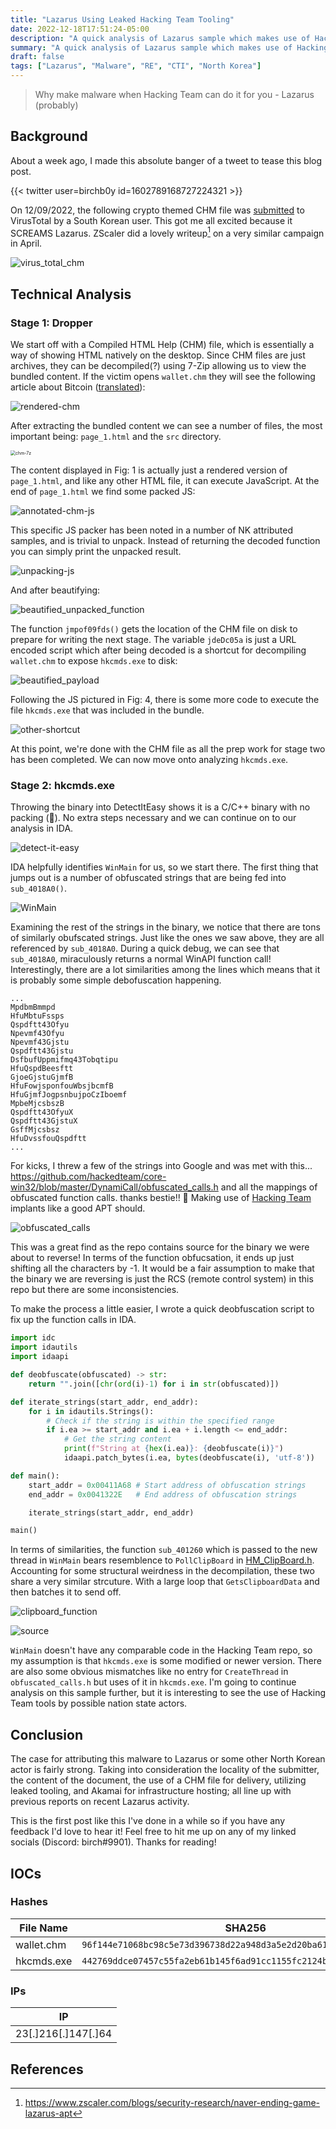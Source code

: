 ```yaml
---
title: "Lazarus Using Leaked Hacking Team Tooling"
date: 2022-12-18T17:51:24-05:00
description: "A quick analysis of Lazarus sample which makes use of Hacking Team tools from the 2017 leak."
summary: "A quick analysis of Lazarus sample which makes use of Hacking Team tools from the 2017 leak."
draft: false
tags: ["Lazarus", "Malware", "RE", "CTI", "North Korea"]
---
```


> Why make malware when Hacking Team can do it for you - Lazarus (probably)

## Background

About a week ago, I made this absolute banger of a tweet to tease this blog post.

{{< twitter user=birchb0y id=1602789168727224321 >}}

On 12/09/2022, the following crypto themed CHM file was [submitted](https://www.virustotal.com/gui/file/96f144e71068bc98c5e73d396738d22a948d3a5e2d20ba618b5a0a758c0a7a89/detection) to VirusTotal by a South Korean user. This got me all excited because it SCREAMS Lazarus. ZScaler did a lovely writeup[^1] on a very similar campaign in April.

![virus_total_chm](img/virus_total_chm.png "Fig 1: VirusTotal submission")

## Technical Analysis

### Stage 1: Dropper

We start off with a Compiled HTML Help (CHM) file, which is essentially a way of showing HTML natively on the desktop. Since CHM files are just archives, they can be decompiled(?) using 7-Zip allowing us to view the bundled content. If the victim opens `wallet.chm` they will see the following article about Bitcoin ([translated](https://translate.google.com/?sl=auto&tl=en&text=%EC%88%9C%EA%B2%B0%ED%95%9C%20%EB%B8%94%EB%A1%9D%EC%B2%B4%EC%9D%B8%0A%0A%20%20%0A%0A%20%20%0A%0A%EB%B8%94%EB%A1%9D%EC%B2%B4%EC%9D%B8%ED%95%98%EB%A9%B4%20%EB%AD%90%EA%B0%80%20%EB%96%A0%EC%98%A4%EB%A5%B4%EC%8B%9C%EB%82%98%EC%9A%94%3F%20%EB%84%A4%2C%20%EB%A7%8E%EC%9D%80%20%EB%B6%84%EB%93%A4%EC%9D%B4%20%EB%B9%84%ED%8A%B8%EC%BD%94%EC%9D%B8%EC%9D%84%20%EC%97%B0%EC%83%81%ED%95%A9%EB%8B%88%EB%8B%A4.%20%0A%0A%EB%B9%84%ED%8A%B8%EC%BD%94%EC%9D%B8%EC%9D%80%20%EB%B8%94%EB%A1%9D%EC%B2%B4%EC%9D%B8%EC%9D%84%20%EA%B8%B0%EB%B0%98%EC%9C%BC%EB%A1%9C%20%ED%95%9C%20%EC%95%94%ED%98%B8%ED%99%94%ED%8F%90%EC%A3%A0.%20%EA%B7%B8%EB%9F%B0%EB%8D%B0%20%EC%9D%B4%20%EC%95%94%ED%98%B8%ED%99%94%ED%8F%90%EC%97%90%20%EB%8C%80%ED%95%9C%20%EC%9D%B4%EB%AF%B8%EC%A7%80%EA%B0%80%20%EC%A2%8B%EC%A7%80%20%EC%95%8A%EC%8A%B5%EB%8B%88%EB%8B%A4.%20%0A2017%EB%85%84%20%EB%B9%84%ED%8A%B8%EC%BD%94%EC%9D%B8%20%EA%B4%91%ED%92%8D%EC%9D%84%20%EA%B8%B0%EC%96%B5%ED%95%98%EC%8B%9C%EB%82%98%EC%9A%94%3F%EC%A3%BC%EC%9C%84%EC%97%90%EC%84%9C%20%EC%8B%AC%EC%8B%AC%EC%B9%98%20%EC%95%8A%EA%B2%8C%20%EB%B9%84%ED%8A%B8%EC%BD%94%EC%9D%B8%20%ED%88%AC%EC%9E%90%EB%A1%9C%20%EB%AA%87%EC%96%B5%EC%9D%84%20%EB%B2%8C%EC%97%88%EB%8B%A4%EB%8A%90%EB%8B%88%20%EC%9E%83%EC%97%88%EB%8B%A4%EB%8A%90%EB%8B%88%20%ED%95%98%EB%8A%94%20%EC%86%8C%EC%8B%9D%EC%9D%84%20%EB%93%A4%EC%9D%84%20%EC%88%98%20%EC%9E%88%EC%97%88%EC%A3%A0.%20%EC%8B%A0%EB%AC%B8%EC%97%90%EC%84%9C%EB%8A%94%20%EC%9D%B4%EB%9F%B0%20%EB%B9%84%ED%8A%B8%EC%BD%94%EC%9D%B8%20%EA%B4%91%ED%92%8D%EC%9D%84%20%ED%88%AC%EA%B8%B0%EB%9D%BC%EA%B3%A0%20%ED%96%88%EC%8A%B5%EB%8B%88%EB%8B%A4.%EA%B7%B8%EB%A0%87%EB%8B%A4%EB%A9%B4%20%EC%99%9C%20%EC%82%AC%EB%9E%8C%EB%93%A4%EC%9D%80%20%EB%B9%84%ED%8A%B8%EC%BD%94%EC%9D%B8%EC%97%90%20%ED%88%AC%EA%B8%B0%ED%96%88%EC%9D%84%EA%B9%8C%EC%9A%94%3F%20%EB%8C%80%EB%B6%80%EB%B6%84%EC%9D%80%20%EC%9D%BC%ED%99%95%EC%B2%9C%EA%B8%88%20%EA%B8%B0%EB%8C%80%EC%97%90%20%EB%82%A8%EB%93%A4%EC%9D%84%20%EB%94%B0%EB%9D%BC%ED%95%98%EB%8B%A4%20%EB%A7%8E%EC%9D%80%20%EB%8F%88%EC%9D%84%20%EC%9E%83%EC%97%88%EA%B2%A0%EC%A3%A0.%20%ED%95%98%EC%A7%80%EB%A7%8C%20%EC%B4%88%EA%B8%B0%20%ED%88%AC%EC%9E%90%EC%9E%90%EB%93%A4%EC%9D%80%20%EB%B9%84%ED%8A%B8%EC%BD%94%EC%9D%B8%EC%97%90%EC%84%9C%20%EB%AD%94%EA%B0%80%20%EA%B0%80%EC%B9%98%EB%A5%BC%20%EB%B0%9C%EA%B2%AC%ED%95%9C%EA%B2%8C%20%EB%B6%84%EB%AA%85%ED%95%A9%EB%8B%88%EB%8B%A4.%20%EC%9C%A0%EC%8B%9C%EB%AF%BC%20%EC%9E%91%EA%B0%80%EB%8A%94%20%EC%95%94%ED%98%B8%ED%99%94%ED%8F%90%EA%B0%80%20%EB%82%9C%ED%95%B4%ED%95%98%EA%B3%A0%20%EC%9A%B0%EC%95%84%ED%95%9C%20%EC%82%AC%EA%B8%B0%EB%9D%BC%EA%B3%A0%20%EB%A7%90%ED%96%88%EC%8A%B5%EB%8B%88%EB%8B%A4.%20%EC%9D%B4%EC%97%90%20%EB%A7%9E%EC%84%9C%20%EC%A0%80%EB%8A%94%20%EC%95%94%ED%98%B8%ED%99%94%ED%8F%90%EC%99%80%20%EB%B8%94%EB%A1%9D%EC%B2%B4%EC%9D%B8%EC%9D%98%20%EC%88%9C%EA%B2%B0%ED%95%A8%EC%9D%84%20%EB%8C%80%EB%B3%80%ED%95%98%EA%B3%A0%EC%9E%90%20%ED%95%A9%EB%8B%88%EB%8B%A4.%20%0A%0A%EC%9A%B0%EB%A6%AC%EB%8A%94%20%EB%A8%BC%EC%A0%80%20%ED%99%94%ED%8F%90%EC%9D%98%20%EC%97%AD%EC%82%AC%EB%A5%BC%20%EC%82%B4%ED%8E%B4%EB%B4%90%EC%95%BC%20%ED%95%A9%EB%8B%88%EB%8B%A4.%20%EC%98%A4%EB%9E%98%20%EC%A0%84%20%EC%9D%B8%EB%A5%98%EB%8A%94%20%EC%A1%B0%EA%B0%9C%EA%BB%8D%EC%A7%88%2C%20%EA%B3%A1%EC%8B%9D%2C%20%EA%B8%88%20%EB%93%B1%EC%9D%98%20%EC%8B%A4%EB%AC%BC%EC%9D%84%20%ED%99%94%ED%8F%90%EB%A1%9C%20%EC%82%AC%EC%9A%A9%ED%96%88%EC%A3%A0.%20%EA%B7%B8%EB%9F%AC%EB%8B%A4%20%EA%B7%B8%EB%9F%AC%ED%95%9C%20%EC%8B%A4%EB%AC%BC%EC%97%90%20%EB%8C%80%ED%95%9C%20%EA%B5%90%ED%99%98%20%EC%A6%9D%EC%84%9C%EA%B0%80%20%ED%99%94%ED%8F%90%EA%B0%80%20%EB%90%98%EC%97%88%EA%B3%A0%2C%20%ED%98%84%EB%8C%80%EC%97%90%20%EB%93%A4%EC%96%B4%EC%84%9C%EB%8A%94%20%EC%8B%A4%EB%AC%BC%EC%9D%B4%EB%8D%98%20%EA%B8%88%20%EA%B5%90%ED%99%98%EB%8F%84%20%EB%B3%B4%EC%9E%A5%ED%95%B4%EC%A3%BC%EC%A7%80%20%EC%95%8A%EB%8A%94%20%EB%B6%88%ED%83%9C%ED%99%98%20%ED%99%94%ED%8F%90%EA%B0%80%20%EB%90%98%EC%97%88%EC%8A%B5%EB%8B%88%EB%8B%A4.%20%EA%B7%B8%EB%9F%BC%EC%97%90%EB%8F%84%20%EC%9A%B0%EB%A6%AC%EB%8A%94%20%EB%B3%84%20%EB%AC%B8%EC%A0%9C%20%EC%97%86%EC%9D%B4%20%ED%99%94%ED%8F%90%EB%A5%BC%20%EC%82%AC%EC%9A%A9%ED%95%A9%EB%8B%88%EB%8B%A4.%20%EC%9D%B4%EA%B2%83%EC%9D%B4%20%EA%B0%80%EB%8A%A5%ED%95%9C%20%EC%9D%B4%EC%9C%A0%EB%8A%94%20%EB%AC%B4%EC%97%87%EC%9D%BC%EA%B9%8C%EC%9A%94%3F%20%EC%A0%95%EB%B6%80%EA%B0%80%20%EB%B3%B4%EC%A6%9D%ED%95%B4%EC%A3%BC%EA%B8%B0%20%EB%95%8C%EB%AC%B8%EC%97%90%20%EC%8B%A0%EB%A2%B0%ED%95%98%EB%8A%94%20%EA%B2%83%EC%9E%85%EB%8B%88%EB%8B%A4.%20%0A%0A%EA%B7%B8%EB%A0%87%EB%8B%A4%EB%A9%B4%20%EB%B9%84%ED%8A%B8%EC%BD%94%EC%9D%B8%EB%8F%84%20%EC%8B%A0%EB%A2%B0%ED%95%A0%20%EC%88%98%20%EC%9E%88%EC%9D%84%EA%B9%8C%EC%9A%94%3F%20%EB%B9%84%ED%8A%B8%EC%BD%94%EC%9D%B8%EC%9D%84%20%EC%8B%A0%EB%A2%B0%ED%95%A0%20%EC%88%98%20%EC%9E%88%EB%8A%94%20%EC%9D%B4%EC%9C%A0%EB%8A%94%20%EA%B7%B8%20%EA%B8%B0%EB%B0%98%EC%9D%98%20%EB%B8%94%EB%A1%9D%EC%B2%B4%EC%9D%B8%20%EB%8D%95%EB%B6%84%EC%9E%85%EB%8B%88%EB%8B%A4.%20%EC%97%AC%EB%9F%AC%EB%B6%84%2C%20%ED%8E%AD%EC%88%98%EA%B0%80%20%EB%BD%80%EB%A1%9C%EB%A1%9C%EC%97%90%EA%B2%8C%20100%EC%9B%90%EC%9D%84%20%EC%86%A1%EA%B8%88%ED%95%98%EB%8A%94%20%EA%B1%B0%EB%9E%98%EA%B0%80%20%EB%B0%9C%EC%83%9D%ED%96%88%EB%8B%A4%EA%B3%A0%20%EC%B9%A9%EC%8B%9C%EB%8B%A4.%20%EA%B7%B8%EB%9F%BC%20%EC%A4%91%EC%95%99%EC%9D%98%20%EC%9D%80%ED%96%89%EC%9D%B4%20%ED%8E%AD%EC%88%98%EC%9D%98%20%EA%B3%84%EC%A2%8C%EC%97%90%EC%84%9C%20100%EC%9B%90%EC%9D%84%20%EC%B0%A8%EA%B0%90%ED%95%98%EA%B3%A0%2C%20%EB%BD%80%EB%A1%9C%EB%A1%9C%EC%9D%98%20%EA%B3%84%EC%A2%8C%EC%97%90%20100%EC%9B%90%EC%9D%84%20%EB%8D%94%ED%95%98%EA%B2%A0%EC%A3%A0.%20%EC%9D%B4%EB%A0%87%EA%B2%8C%20%EB%AA%A8%EB%93%A0%20%EA%B1%B0%EB%9E%98%20%EB%8D%B0%EC%9D%B4%ED%84%B0%EA%B0%80%20%EC%A4%91%EC%95%99%EC%9D%98%20%EC%9D%80%ED%96%89%20%EC%84%9C%EB%B2%84%EC%97%90%20%EB%B3%B4%EA%B4%80%EB%90%A9%EB%8B%88%EB%8B%A4.%20%EA%B7%B8%EB%9F%B0%EB%8D%B0%20%EB%A7%8C%EC%95%BD%20%ED%95%B4%EC%BB%A4%EB%93%A4%EC%9D%B4%20%EC%9D%B4%20%EB%8B%A8%EC%9D%BC%EC%A7%80%EC%A0%90%EC%9D%84%20%EA%B3%B5%EA%B2%A9%ED%95%9C%EB%8B%A4%EB%A9%B4%20%EB%8D%B0%EC%9D%B4%ED%84%B0%EB%8A%94%20%EC%96%B4%EB%96%BB%EA%B2%8C%20%EB%90%A0%EA%B9%8C%EC%9A%94%3F%20%EC%9C%84%2F%EB%B3%80%EC%A1%B0%EA%B0%80%20%EB%90%98%EC%96%B4%20%ED%95%B4%EC%BB%A4%EC%9D%98%20%EA%B3%84%EC%A2%8C%EC%97%90%20%EB%A7%8E%EC%9D%80%20%EB%8F%88%EC%9D%B4%20%EC%9D%B4%EC%B2%B4%EB%90%98%EA%B2%A0%EC%A3%A0.%0A%0A%EB%B0%98%EB%A9%B4%20%EB%B8%94%EB%A1%9D%EC%B2%B4%EC%9D%B8%EC%9D%80%20%EC%9D%B4%EB%9F%AC%ED%95%9C%20%EB%8B%A8%EC%9D%BC%EC%A7%80%EC%A0%90%EC%9D%B4%20%EC%97%86%EC%8A%B5%EB%8B%88%EB%8B%A4.%20%ED%8E%AD%EC%88%98%EA%B0%80%20%EB%BD%80%EB%A1%9C%EB%A1%9C%EC%97%90%EA%B2%8C%20100%EC%9B%90%EC%9D%84%20%EC%86%A1%EA%B8%88%ED%95%9C%20%EA%B8%B0%EB%A1%9D%EC%9D%84%20%EC%A4%91%EC%95%99%EC%9D%98%20%EC%9D%80%ED%96%89%EC%9D%B4%20%EC%95%84%EB%8B%8C%20%EC%97%AC%EB%9F%AC%20%EA%B3%B3%EC%97%90%20%EC%A0%80%EC%9E%A5%ED%95%98%EC%A3%A0.%20%EA%B0%99%EC%9D%80%20%EA%B8%B0%EB%A1%9D%EC%9D%84%20%EC%9D%B4%EC%A4%91%ED%99%94%2C%20%EC%82%BC%EC%A4%91%ED%99%94%EA%B0%80%20%EC%95%84%EB%8B%88%EB%9D%BC%20%EC%88%98%EB%A7%8C%EC%A4%91%ED%99%94%ED%95%98%EC%97%AC%20%EB%B6%84%EC%82%B0%20%EC%A0%80%EC%9E%A5%ED%95%98%EA%B3%A0%20%EC%9D%B4%EB%A5%BC%20%EC%8B%A4%EC%8B%9C%EA%B0%84%20%EB%8F%99%EA%B8%B0%ED%99%94%ED%95%A9%EB%8B%88%EB%8B%A4.%20%EB%8B%A8%EC%9D%BC%EC%A7%80%EC%A0%90%EC%9D%B4%20%EC%97%86%EA%B8%B0%20%EB%95%8C%EB%AC%B8%EC%97%90%20%ED%95%B4%EC%BB%A4%EB%93%A4%EC%9D%B4%20%EC%96%B4%EB%94%94%EB%A5%BC%20%EA%B3%B5%EA%B2%A9%ED%95%B4%EC%95%BC%20%ED%95%A0%EC%A7%80%20%EB%82%9C%EA%B0%90%ED%95%9C%20%EC%83%81%ED%99%A9%EC%9D%B4%20%EB%90%98%EC%A3%A0.%20%EB%B8%94%EB%A1%9D%EC%B2%B4%EC%9D%B8%EC%9D%84%20%EC%8B%A0%EB%A2%B0%ED%95%A0%20%EC%88%98%20%EC%9E%88%EB%8A%94%20%EC%B2%AB%EB%B2%88%EC%A7%B8%20%EC%9D%B4%EC%9C%A0%EB%8A%94%20%EC%9D%B4%EB%9F%B0%20%EB%8B%A4%EC%A4%91%ED%99%94%EC%9E%85%EB%8B%88%EB%8B%A4.%20%EB%91%90%EB%B2%88%EC%A7%B8%2C%20%EB%B8%94%EB%A1%9D%EC%B2%B4%EC%9D%B8%EC%9D%80%20%EA%B1%B0%EB%9E%98%20%EB%8D%B0%EC%9D%B4%ED%84%B0%EB%A5%BC%20%EC%95%94%ED%98%B8%ED%99%94%ED%95%A9%EB%8B%88%EB%8B%A4.%20%EB%AA%A8%EB%93%A0%20%EB%8D%B0%EC%9D%B4%ED%84%B0%EB%8A%94%20256%EC%9E%90%EB%A6%AC%20%EA%B0%92%EC%9C%BC%EB%A1%9C%20%EC%95%94%ED%98%B8%ED%99%94%EB%90%98%EC%A3%A0.%20%EC%9D%B4%EB%A5%BC%20%E2%80%98%ED%95%B4%EC%89%AC%E2%80%99%EB%9D%BC%EA%B3%A0%20%ED%95%98%EB%8A%94%EB%8D%B0%201%EB%B6%80%ED%84%B0%20%EA%B3%84%EC%86%8D%20%EC%88%AB%EC%9E%90%EB%A5%BC%20%EB%8C%80%EC%9E%85%ED%95%B4%EC%84%9C%20256%EC%9E%90%EB%A6%AC%20%ED%8A%B9%EC%A0%95%20%EA%B0%92%EC%9D%84%20%EA%B5%AC%ED%95%98%EB%8A%94%20%EA%B2%81%EB%8B%88%EB%8B%A4.%20%EA%B7%B8%EB%9F%B0%EB%8D%B0%20%ED%95%B4%EC%89%AC%20%ED%8A%B9%EC%84%B1%EC%83%81%20%EC%97%AD%EC%9C%BC%EB%A1%9C%20%ED%8A%B9%EC%A0%95%20%EA%B0%92%EC%9D%B4%20%EB%82%98%EC%98%A4%EB%8A%94%20%ED%8A%B9%EC%A0%95%20%EC%88%AB%EC%9E%90%EB%A5%BC%20%EC%B0%BE%EC%95%84%EB%82%B4%EB%8A%94%20%EA%B2%83%EC%9D%80%20%EB%B6%88%EA%B0%80%EB%8A%A5%ED%95%A9%EB%8B%88%EB%8B%A4.%20%EB%A7%88%EC%B9%98%20%EC%9A%B0%EB%A6%AC%EA%B0%80%20%ED%95%B8%EB%93%9C%ED%8F%B0%204%EC%9E%90%EB%A6%AC%20%EB%B9%84%EB%B0%80%EB%B2%88%ED%98%B8%EB%A5%BC%201%EB%B6%80%ED%84%B0%209%EA%B9%8C%EC%A7%80%20%EC%88%98%EC%97%86%EC%9D%B4%20%EC%9E%85%EB%A0%A5%ED%95%B4%EC%84%9C%20%EA%B2%B0%EA%B5%AD%205392%EB%9D%BC%EB%8A%94%20%EB%B9%84%EB%B0%80%EB%B2%88%ED%98%B8%EB%A5%BC%20%EB%A7%9E%EC%B6%9C%20%EC%88%98%20%EC%9E%88%EC%A7%80%EB%A7%8C%2C%20%EC%97%AD%EC%9C%BC%EB%A1%9C%205392%EB%9D%BC%EB%8A%94%20%EB%B9%84%EB%B0%80%EB%B2%88%ED%98%B8%EB%A5%BC%20%EA%B0%80%EC%A7%84%20%ED%95%B8%EB%93%9C%ED%8F%B0%EC%9D%84%20%EC%B0%BE%EC%95%84%EB%82%B4%EB%8A%94%20%EA%B1%B4%20%EB%B6%88%EA%B0%80%EB%8A%A5%ED%95%9C%20%EA%B2%83%EA%B3%BC%20%EA%B0%99%EC%8A%B5%EB%8B%88%EB%8B%A4.%20%EC%A6%89%2C%20%EC%95%94%ED%98%B8%ED%99%94%20%EB%90%9C%20%EC%9D%B4%EC%83%81%2C%20%EC%97%AD%EC%9C%BC%EB%A1%9C%20%EB%8D%B0%EC%9D%B4%ED%84%B0%20%EC%9C%84%EC%A1%B0%EA%B0%80%20%EB%B6%88%EA%B0%80%EB%8A%A5%ED%95%98%EC%A3%A0.%20%0A%0A%EC%84%B8%EB%B2%88%EC%A7%B8%2C%20%EB%B8%94%EB%A1%9D%EC%B2%B4%EC%9D%B8%EC%9D%80%20%EA%B1%B0%EB%9E%98%20%EB%8D%B0%EC%9D%B4%ED%84%B0%EB%A5%BC%20%EC%97%B0%EA%B2%B0%ED%99%94%ED%95%A9%EB%8B%88%EB%8B%A4.%20%EB%B8%94%EB%A1%9D%EC%B2%B4%EC%9D%B8%EC%9D%80%20%ED%95%B4%EC%89%AC%EB%90%9C%20%EB%8D%B0%EC%9D%B4%ED%84%B0%201800%EA%B0%9C%EB%A5%BC%20%ED%95%9C%20%EB%B8%94%EB%A1%9D%EC%97%90%20%EC%A0%80%EC%9E%A5%ED%95%98%EB%8A%94%EB%8D%B0%EC%9A%94.%202%EA%B0%9C%EC%9D%98%20%ED%95%B4%EC%89%AC%EB%A5%BC%20%EB%8B%A4%EC%8B%9C%20%ED%95%B4%EC%89%AC%ED%95%98%EB%8A%94%20%EB%B0%A9%EC%8B%9D%EC%9C%BC%EB%A1%9C%20%EC%B5%9C%EC%A2%85%20%ED%95%B4%EC%89%AC%EB%A5%BC%20%EA%B5%AC%ED%95%98%EA%B3%A0%20%EC%9D%B4%EB%A5%BC%20%EB%8B%A4%EC%9D%8C%20%EB%B8%94%EB%A1%9D%EC%97%90%20%EC%A0%80%EC%9E%A5%ED%95%98%EB%8A%94%20%EB%B0%A9%EC%8B%9D%EC%9C%BC%EB%A1%9C%20%EB%B8%94%EB%A1%9D%EB%93%A4%EC%9D%B4%20%EC%B2%B4%EC%9D%B8%EC%B2%98%EB%9F%BC%20%EC%9D%B4%EC%96%B4%EC%A7%80%EA%B2%8C%20%EB%90%A9%EB%8B%88%EB%8B%A4.%20%EA%B7%B8%EB%9E%98%EC%84%9C%20%EB%B8%94%EB%A1%9D%2B%EC%B2%B4%EC%9D%B8%EC%9D%B4%20%EB%90%98%EB%8A%94%20%EA%B2%83%EC%9D%B4%EC%A3%A0.%20%EB%94%B0%EB%9D%BC%EC%84%9C%20%ED%95%B4%EC%BB%A4%EB%8A%94%20%ED%95%9C%20%ED%95%B4%EC%89%AC%EB%A5%BC%20%EC%A1%B0%EC%9E%91%ED%95%98%EB%A9%B4%20%EA%B7%B8%20%EC%9D%B4%ED%9B%84%EC%9D%98%20%EB%AA%A8%EB%93%A0%20%ED%95%B4%EC%89%AC%EB%93%A4%EC%9D%84%20%EB%8B%A4%20%EC%A1%B0%EC%9E%91%ED%95%B4%EC%95%BC%ED%95%98%EB%8A%94%20%EB%AC%B8%EC%A0%9C%EC%97%90%20%EC%A7%81%EB%A9%B4%ED%95%A9%EB%8B%88%EB%8B%A4.%20%EC%9D%B4%EB%A0%87%EA%B2%8C%20%EB%8B%A4%EC%A4%91%ED%99%94%2C%20%EC%95%94%ED%98%B8%ED%99%94%2C%20%EC%97%B0%EA%B2%B0%ED%99%94%EB%9D%BC%EB%8A%94%203%EA%B0%80%EC%A7%80%20%EC%9E%91%EC%97%85%EC%9D%84%20%ED%86%B5%ED%95%B4%20%EB%8D%B0%EC%9D%B4%ED%84%B0%EC%9D%98%20%EC%9C%84%2F%EB%B3%80%EC%A1%B0%EA%B0%80%20%EB%B6%88%EA%B0%80%EB%8A%A5%20%ED%95%9C%20%EA%B2%83%EC%9D%B4%20%EB%B8%94%EB%A1%9D%EC%B2%B4%EC%9D%B8%EC%9E%85%EB%8B%88%EB%8B%A4.%20%EA%B7%B8%EB%A0%87%EB%8B%A4%EB%A9%B4%20%EC%9D%B4%EB%9F%B0%20%EC%9E%91%EC%97%85%EC%9D%84%20%EB%88%84%EA%B0%80%20%ED%95%A0%EA%B9%8C%EC%9A%94%3F%20%EC%A0%84%20%EC%84%B8%EA%B3%84%EC%97%90%20%ED%9D%A9%EC%96%B4%EC%A0%B8%EC%9E%88%EB%8A%94%20%EC%BB%B4%ED%93%A8%ED%84%B0%EA%B0%80%20%ED%95%A9%EB%8B%88%EB%8B%A4.%20%EA%B7%B8%EB%9F%B0%EB%8D%B0%20%EB%A7%89%EB%8C%80%ED%95%9C%20%EC%BB%B4%ED%93%A8%ED%8C%85%20%EC%9E%91%EC%97%85%EC%9D%84%20%EA%B3%B5%EC%A7%9C%EB%A1%9C%20%ED%95%A0%EB%A6%AC%EB%8A%94%20%EC%97%86%EA%B2%A0%EC%A3%A0%3F%20%EC%BB%B4%ED%93%A8%ED%84%B0%EB%93%A4%EC%9D%80%20%EB%B8%94%EB%A1%9D%EC%B2%B4%EC%9D%B8%EC%9D%98%20%EC%8B%A0%EB%A2%B0%EC%84%B1%EC%9D%84%20%EB%86%92%EC%97%AC%EC%A4%80%20%EB%8C%80%EA%B0%80%EB%A1%9C%20%EC%95%94%ED%98%B8%ED%99%94%ED%8F%90%EB%9D%BC%EB%8A%94%20%EB%B3%B4%EC%83%81%EC%9D%84%20%EB%B0%9B%EA%B8%B0%20%EB%95%8C%EB%AC%B8%EC%97%90%20%EC%9D%B4%EC%97%90%20%EC%B0%B8%EC%97%AC%ED%95%98%EA%B2%8C%20%EB%90%A9%EB%8B%88%EB%8B%A4.%20%EB%B8%94%EB%A1%9D%EC%B2%B4%EC%9D%B8%EC%9D%84%20%EC%8B%A0%EB%A2%B0%ED%95%A0%20%EC%88%98%20%EC%9E%88%EA%B8%B0%20%EB%95%8C%EB%AC%B8%EC%97%90%20%EC%95%94%ED%98%B8%ED%99%94%ED%8F%90%EB%8F%84%20%EC%8B%A0%EB%A2%B0%ED%95%A0%20%EC%88%98%20%EC%9E%88%EB%8B%A4%EB%8A%94%20%EA%B2%83%20%EC%9D%B4%ED%95%B4%20%EB%90%98%EC%8B%9C%EB%82%98%EC%9A%94%3F%20%0A%0A%EA%B7%B8%EB%A0%87%EB%8B%A4%EB%A9%B4%20%EB%B8%94%EB%A1%9D%EC%B2%B4%EC%9D%B8%EC%9D%80%20%EB%8F%88%20%EA%B1%B0%EB%9E%98%20%EB%8D%B0%EC%9D%B4%ED%84%B0%EB%A7%8C%20%EB%8B%B4%EC%9D%84%20%EC%88%98%20%EC%9E%88%EC%9D%84%EA%B9%8C%EC%9A%94%3F%20%EA%B7%B8%EB%A0%87%EC%A7%80%20%EC%95%8A%EC%8A%B5%EB%8B%88%EB%8B%A4.%20%EC%98%A8%EA%B0%96%20%EA%B0%80%EC%B9%98%20%EC%9E%88%EB%8A%94%20%EB%8D%B0%EC%9D%B4%ED%84%B0%EB%8A%94%20%EC%A0%84%EB%B6%80%20%EB%8B%B4%EC%9D%84%20%EC%88%98%20%EC%9E%88%EC%A3%A0.%20%EB%B6%80%EB%8F%99%EC%82%B0%2C%20%EB%AC%BC%EB%A5%98%2C%20%EC%8B%A0%EC%9B%90%2C%20%EC%84%A0%EA%B1%B0%2C%20%EC%A0%80%EC%9E%91%EA%B6%8C%20%EB%93%B1.%20%EA%B7%B8%20%EC%A4%91%EC%97%90%20%EC%A0%80%EC%9E%91%EA%B6%8C%20%EB%8D%B0%EC%9D%B4%ED%84%B0%EB%8A%94%20%EC%96%B4%EB%96%BB%EA%B2%8C%20%EB%8B%B4%EA%B8%B0%EB%8A%94%EC%A7%80%20%EC%82%B4%ED%8E%B4%EB%B3%BC%EA%B9%8C%EC%9A%94%3F%20%0A%0A%ED%8E%AD%EC%88%98%EC%9D%98%20%EC%9A%94%EB%93%A4%EC%86%A1%EC%9E%85%EB%8B%88%EB%8B%A4.%20%EC%9D%B4%EB%A5%BC%20%EB%B8%94%EB%A1%9D%EC%B2%B4%EC%9D%B8%20%EC%8B%9C%EC%8A%A4%ED%85%9C%EC%97%90%20%EC%98%AC%EB%A0%B8%EB%8B%A4%EA%B3%A0%20%EC%B9%A9%EC%8B%9C%EB%8B%A4.%20%EA%B7%B8%EB%A6%AC%EA%B3%A0%20%EB%BD%80%EB%A1%9C%EB%A1%9C%EA%B0%80%20%EC%9D%B4%EB%A5%BC%20%EB%A6%AC%EB%A9%94%EC%9D%B4%ED%81%AC%20%ED%96%88%EC%8A%B5%EB%8B%88%EB%8B%A4.%20%EA%B7%B8%EB%A6%AC%EA%B3%A0%20%EC%9D%B4%20%EB%A6%AC%EB%A9%94%EC%9D%B4%ED%81%AC%20%EA%B3%A1%EC%9D%84%20%EC%9E%A0%ED%95%9C%ED%86%A0%EA%B0%80%20%EC%82%AC%EC%9A%A9%ED%95%98%EA%B2%8C%20%EB%90%98%EC%97%88%EC%A3%A0.%20%EC%9D%B4%EB%9F%AC%ED%95%9C%20%ED%8E%AD%EC%88%98%EC%9D%98%20%EC%9A%94%EB%93%A4%EC%86%A1%20%EA%B1%B0%EB%9E%98%20%EB%8D%B0%EC%9D%B4%ED%84%B0%EB%8A%94%20%EB%AA%A8%EB%91%90%20%EC%9C%84%2F%EB%B3%80%EC%A1%B0%EA%B0%80%20%EB%B6%88%EA%B0%80%EB%8A%A5%ED%95%9C%20%EB%B8%94%EB%A1%9D%EC%B2%B4%EC%9D%B8%EC%97%90%20%EA%B8%B0%EB%A1%9D%EB%90%98%EC%96%B4%20%EC%9E%88%EA%B8%B0%20%EB%95%8C%EB%AC%B8%EC%97%90%20%EC%9E%A0%ED%95%9C%ED%86%A0%EB%8A%94%20%EC%9D%8C%EC%9B%90%EC%82%AC%EC%9A%A9%EB%A3%8C%EB%A5%BC%2C%20%EB%BD%80%EB%A1%9C%EB%A1%9C%EB%8A%94%20%EC%A0%80%EC%9E%91%EA%B6%8C%EB%A3%8C%EB%A5%BC%20%ED%8E%AD%EC%88%98%EC%97%90%EA%B2%8C%20%EC%A7%80%EA%B8%89%ED%95%A9%EB%8B%88%EB%8B%A4.%20%EC%B6%94%EC%A0%81%EC%9D%B4%20%EA%B0%80%EB%8A%A5%ED%95%98%EA%B8%B0%20%EB%95%8C%EB%AC%B8%EC%97%90%20%EC%A4%91%EA%B0%84%EC%97%90%20%EB%B3%B5%EC%9E%A1%ED%95%9C%20%EA%B1%B0%EB%9E%98%EA%B0%80%20%EC%9E%88%EC%96%B4%EB%8F%84%20%EC%88%98%EC%9E%85%20%EA%B5%AC%EC%A1%B0%EA%B0%80%20%ED%88%AC%EB%AA%85%ED%95%B4%EC%A7%80%EC%A3%A0.%0A%0A%EC%9D%B4%EB%9F%B0%20%EC%8B%9D%EC%9C%BC%EB%A1%9C%20%EB%B6%80%EB%8F%99%EC%82%B0%2C%20%EB%AC%BC%EB%A5%98%2C%20%EC%8B%A0%EC%9B%90%2C%20%EC%84%A0%EA%B1%B0%20%EB%8D%B0%EC%9D%B4%ED%84%B0%EB%8F%84%20%EC%9C%84%2F%EB%B3%80%EC%A1%B0%EA%B0%80%20%EB%B6%88%EA%B0%80%EB%8A%A5%ED%95%98%EA%B3%A0%20%EC%B6%94%EC%A0%81%EC%9D%B4%20%EA%B0%80%EB%8A%A5%ED%95%B4%EC%A7%91%EB%8B%88%EB%8B%A4.%20%EA%B7%B8%EC%95%BC%EB%A7%90%EB%A1%9C%20%EB%B8%94%EB%A1%9D%EC%B2%B4%EC%9D%B8%EC%9D%80%20%EB%AC%B4%EA%B6%81%EB%AC%B4%EC%A7%84%ED%95%9C%20%EA%B0%80%EB%8A%A5%EC%84%B1%EC%9D%84%20%EC%A7%80%EB%85%94%EB%8B%A4%EA%B3%A0%20%ED%95%A0%20%EC%88%98%20%EC%9E%88%EC%A3%A0.%20%EC%A0%84%20%EC%84%B8%EA%B3%84%EC%97%90%20%ED%9D%A9%EC%96%B4%EC%A7%84%20%EC%BB%B4%ED%93%A8%ED%84%B0%EB%93%A4%EC%9D%B4%20%EB%8D%B0%EC%9D%B4%ED%84%B0%EB%A5%BC%20%EB%8B%A4%EC%A4%91%ED%99%94%2C%20%EC%95%94%ED%98%B8%ED%99%94%2C%20%EC%97%B0%EA%B2%B0%ED%99%94%ED%95%9C%20%EB%B8%94%EB%A1%9D%EC%B2%B4%EC%9D%B8%EC%9D%80%20%EC%8B%A0%EB%A2%B0%EC%9D%98%20%EC%83%81%EC%A7%95%EC%9E%85%EB%8B%88%EB%8B%A4.%20%EC%9D%B4%EC%A0%9C%20%EB%B8%94%EB%A1%9D%EC%B2%B4%EC%9D%B8%EC%9D%B4%20%EC%82%AC%EA%B8%B0%EB%A1%9C%20%EB%AA%B0%EB%A6%B0%EA%B2%8C%20%EC%99%9C%20%EC%96%B5%EC%9A%B8%ED%95%9C%EC%A7%80%20%EC%95%84%EC%85%A8%EB%82%98%EC%9A%94%3F%20%EC%9D%B8%ED%84%B0%EB%84%B7%EB%8F%84%20%EC%B4%88%EA%B8%B0%EC%97%90%20%EB%8B%B7%EC%BB%B4%EB%B2%84%EB%B8%94%EC%9D%84%20%EA%B2%AA%EC%97%88%EC%A3%A0.%20%EB%AA%A8%EB%93%A0%20%ED%98%81%EC%8B%A0%EC%A0%81%EC%9D%B8%20%EA%B8%B0%EC%88%A0%EC%9D%80%20%EC%B4%88%EA%B8%B0%EC%97%90%20%EB%82%9C%EA%B4%80%EC%97%90%20%EB%B6%80%EB%94%AA%EC%B9%98%EA%B8%B0%20%EB%A7%88%EB%A0%A8%EC%9E%85%EB%8B%88%EB%8B%A4.%20%EC%A7%80%EA%B8%88%EA%B9%8C%EC%A7%80%20%EC%88%9C%EA%B2%B0%ED%95%9C%20%EB%B8%94%EB%A1%9D%EC%B2%B4%EC%9D%B8%EC%9D%B4%EC%97%88%EC%8A%B5%EB%8B%88%EB%8B%A4.%0A&op=translate)):  

![rendered-chm](img/rendered-chm.png "Fig 2: Opened CHM File")

After extracting the bundled content we can see a number of files, the most important being: `page_1.html` and the `src` directory. 

<img src="img/chm-7z.png" alt="chm-7z" style="zoom:50%;" />

The content displayed in Fig: 1 is actually just a rendered version of `page_1.html`, and like any other HTML file, it can execute JavaScript. At the end of `page_1.html` we find some packed JS:

![annotated-chm-js](img/annotated-chm-js.png "Fig 4: Packed JavaScript in CHM file")

This specific JS packer has been noted in a number of NK attributed samples, and is trivial to unpack. Instead of returning the decoded function you can simply print the unpacked result. 

![unpacking-js](img/unpacking-js.png "Fig 5: Unpacking JS using the console")

And after beautifying:

![beautified_unpacked_function](img/beautified_unpacked_function.png "Fig 6: Beautified unpacked JS")

The function `jmpof09fds()` gets the location of the CHM file on disk to prepare for writing the next stage. The variable `jdeDc05a` is just a URL encoded script which after being decoded is a shortcut for decompiling `wallet.chm` to expose `hkcmds.exe` to disk:

![beautified_payload](img/beautified_payload.png "Fig 7: Beautified payload")

Following the JS pictured in Fig: 4, there is some more code to execute the file `hkcmds.exe`  that was included in the bundle.

![other-shortcut](img/other-shortcut.png "Fig 8: Other shortcut created")

At this point, we're done with the CHM file as all the prep work for stage two has been completed. We can now move onto analyzing `hkcmds.exe`.

### Stage 2: hkcmds.exe

Throwing the binary into DetectItEasy shows it is a C/C++ binary with no packing (🥵). No extra steps necessary and we can continue on to our analysis in IDA. 

![detect-it-easy](img/detect-it-easy.png "Fig 9: DIE output for hkcmds.exe")

IDA helpfully identifies `WinMain` for us, so we start there. The first thing that jumps out is a number of obfuscated strings that are being fed into `sub_4018A0()`. 

![WinMain](img/WinMain.png "Fig 10: WinMain decompilation")

Examining the rest of the strings in the binary, we notice that there are tons of similarly obufscated strings. Just like the ones we saw above, they are all referenced by `sub_4018A0`. During a quick debug, we can see that `sub_4018A0`, miraculously returns a normal WinAPI function call! Interestingly, there are a lot similarities among the lines which means that it is probably some simple debofuscation happening.

```
...
MpdbmBmmpd
HfuMbtuFssps
Qspdftt43Ofyu
Npevmf43Ofyu
Npevmf43Gjstu
Qspdftt43Gjstu
DsfbufUppmifmq43Tobqtipu
HfuQspdBeesftt
GjoeGjstuGjmfB
HfuFowjsponfouWbsjbcmfB
HfuGjmfJogpsnbujpoCzIboemf
MpbeMjcsbszB
Qspdftt43OfyuX
Qspdftt43GjstuX
GsffMjcsbsz
HfuDvssfouQspdftt
...
```

For kicks, I threw a few of the strings into Google and was met with this... https://github.com/hackedteam/core-win32/blob/master/DynamiCall/obfuscated_calls.h and all the mappings of obfuscated function calls. thanks bestie!! 🥰 Making use of [Hacking Team](https://en.wikipedia.org/wiki/Hacking_Team) implants like a good APT should. 

![obfuscated_calls](img/obfuscated_calls.png "Fig 11: obfuscated_calls.h")

This was a great find as the repo contains source for the binary we were about to reverse! In terms of the function obfucsation, it ends up just shifting all the characters by -1. It would be a fair assumption to make that the binary we are reversing is just the RCS (remote control system) in this repo but there are some inconsistencies. 

To make the process a little easier, I wrote a quick deobfuscation script to fix up the function calls in IDA. 

```python
import idc
import idautils
import idaapi

def deobfuscate(obfuscated) -> str:
    return "".join([chr(ord(i)-1) for i in str(obfuscated)])

def iterate_strings(start_addr, end_addr):
    for i in idautils.Strings():
        # Check if the string is within the specified range
        if i.ea >= start_addr and i.ea + i.length <= end_addr:
            # Get the string content
            print(f"String at {hex(i.ea)}: {deobfuscate(i)}")
            idaapi.patch_bytes(i.ea, bytes(deobfuscate(i), 'utf-8'))

def main():
    start_addr = 0x00411A68 # Start address of obfuscation strings
    end_addr = 0x0041322E   # End address of obfuscation strings

    iterate_strings(start_addr, end_addr)

main()
```

In terms of similarities, the function `sub_401260` which is passed to the new thread in `WinMain` bears resemblence to `PollClipBoard` in [HM_ClipBoard.h](https://github.com/hackedteam/core-win32/blob/8eb1326959fcb5c727513b59b86386dae7463683/HM_ClipBoard.h). Accounting for some structural weirdness in the decompilation, these two share a very similar strcuture. With a large loop that `GetsClipboardData` and then batches it to send off. 

![clipboard_function](img/clipboard_function.png "Fig 12: Clipboard capture decompilation")

![source](img/source.png "Fig 13: Source for PollClipBoard")

`WinMain` doesn't have any comparable code in the Hacking Team repo, so my assumption is that `hkcmds.exe` is some modified or newer version. There are also some obvious mismatches like no entry for `CreateThread` in `obfuscated_calls.h` but uses of it in `hkcmds.exe`. I'm going to continue analysis on this sample further, but it is interesting to see the use of Hacking Team tools by possible nation state actors. 

## Conclusion 

The case for attributing this malware to Lazarus or some other North Korean actor is fairly strong. Taking into consideration the locality of the submitter, the content of the document, the use of a CHM file for delivery, utilizing leaked tooling, and Akamai for infrastructure hosting; all line up with previous reports on recent Lazarus activity. 

This is the first post like this I've done in a while so if you have any feedback I'd love to hear it! Feel free to hit me up on any of my linked socials (Discord: birch#9901). Thanks for reading!  

## IOCs

### Hashes

| File Name  | SHA256                                                       |
| ---------- | ------------------------------------------------------------ |
| wallet.chm | `96f144e71068bc98c5e73d396738d22a948d3a5e2d20ba618b5a0a758c0a7a89` |
| hkcmds.exe | `442769ddce07457c55fa2eb61b145f6ad91cc1155fc2124b275e0acaf4029e2c` |

### IPs

| IP                  |
| ------------------- |
| 23[.]216[.]147[.]64 |



## References

[^1]: https://www.zscaler.com/blogs/security-research/naver-ending-game-lazarus-apt
